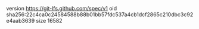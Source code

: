 version https://git-lfs.github.com/spec/v1
oid sha256:22c4ca0c24584588b88b01bb57fdc537a4cb1dcf2865c210dbc3c92e4aab3639
size 16582
